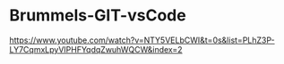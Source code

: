 # Brummels-GIT-vsCode

https://www.youtube.com/watch?v=NTY5VELbCWI&t=0s&list=PLhZ3P-LY7CqmxLpyVIPHFYqdqZwuhWQCW&index=2

